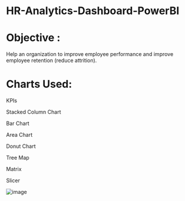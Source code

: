 # HR-Analytics-Dashboard-PowerBI

# Objective :

Help an organization to improve employee performance and improve employee retention (reduce attrition).

# Charts Used:
KPIs

Stacked Column Chart

Bar Chart

Area Chart

Donut Chart 

Tree Map

Matrix 

Slicer


![image](https://github.com/shrutiraj25/HR-Analytics-Dashboard-PowerBI/assets/99032377/331595c8-bfd8-4c12-b88a-6080fa2238bc)


